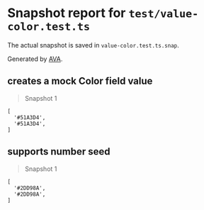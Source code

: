 # Snapshot report for `test/value-color.test.ts`

The actual snapshot is saved in `value-color.test.ts.snap`.

Generated by [AVA](https://avajs.dev).

## creates a mock Color field value

> Snapshot 1

    [
      '#51A3D4',
      '#51A3D4',
    ]

## supports number seed

> Snapshot 1

    [
      '#2DD98A',
      '#2DD98A',
    ]
